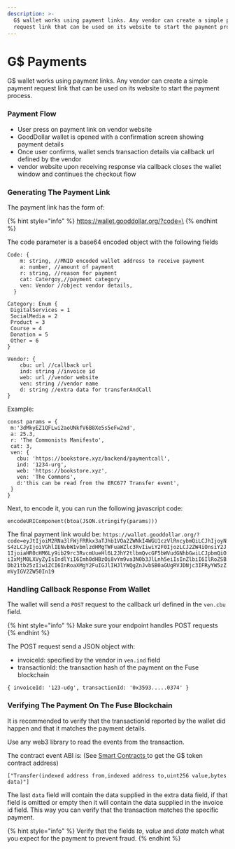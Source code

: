 ```yaml
---
description: >-
  G$ wallet works using payment links. Any vendor can create a simple payment
  request link that can be used on its website to start the payment process.
---
```


# G$ Payments

G$ wallet works using payment links. Any vendor can create a simple payment request link that can be used on its website to start the payment process.

### Payment Flow

* User press on payment link on vendor website
* GoodDollar wallet is opened with a confirmation screen showing payment details
* Once user confirms, wallet sends transaction details via callback url defined by the vendor
* vendor website upon receiving response via callback closes the wallet window and continues the checkout flow&#x20;

### Generating The Payment Link

The payment link has the form of:

{% hint style="info" %}
https://wallet.gooddollar.org/?code=\<safebase64encodedparams>
{% endhint %}

The code parameter is a base64 encoded object with the following fields

```
Code: {
    m: string, //MNID encoded wallet address to receive payment
    a: number, //amount of payment
    r: string, //reason for payment
    cat: Catergoy,//payment category
    ven: Vendor //object vendor details,
  }

Category: Enum {
 DigitalServices = 1
 SocialMedia = 2
 Product = 3
 Course = 4
 Donation = 5
 Other = 6
}

Vendor: {
    cbu: url //callback url
    ind: string //invoice id
    web: url //vendor website
    ven: string //vendor name
    d: string //extra data for transferAndCall
}

```

Example:

```
const params = {
 m:'3dMkyEZ1QFLwi2aoUNkfV6B8Xe5s5eFw2nd',
 a: 25.3,
 r: 'The Commonists Manifesto',
 cat: 3,
 ven: {
   cbu: 'https://bookstore.xyz/backend/paymentcall',
   ind: '1234-urg',
   web: 'https://bookstore.xyz',
   ven: 'The Commons',
   d:'this can be read from the ERC677 Transfer event',
 }
}
```

Next, to encode it, you can run the following javascript code:

```
encodeURIComponent(btoa(JSON.stringify(params)))
```

The final payment link would be: `https://wallet.gooddollar.org/?code=eyJtIjoiM2RNa3lFWjFRRkx3aTJhb1VOa2ZWNkI4WGU1czVlRncybmQiLCJhIjoyNS4zLCJyIjoiVGhlIENvbW1vbmlzdHMgTWFuaWZlc3RvIiwiY2F0IjozLCJ2ZW4iOnsiY2J1IjoiaHR0cHM6Ly9ib29rc3RvcmUueHl6L2JhY2tlbmQvcGF5bWVudGNhbGwiLCJpbmQiOiIxMjM0LXVyZyIsIndlYiI6Imh0dHBzOi8vYm9va3N0b3JlLnh5eiIsInZlbiI6IlRoZSBDb21tb25zIiwiZCI6InRoaXMgY2FuIGJlIHJlYWQgZnJvbSB0aGUgRVJDNjc3IFRyYW5zZmVyIGV2ZW50In19`

### Handling Callback Response From Wallet

The wallet will send a `POST` request to the callback url defined in the `ven.cbu` field.

{% hint style="info" %}
Make sure your endpoint handles POST requests
{% endhint %}

The POST request send a JSON object with:

* invoiceId: specified by the vendor in `ven.ind` field
* transactionId: the transaction hash of the payment on the Fuse blockchain

```
{ invoiceId: '123-udg', transactionId: '0x3593.....0374' }
```

### Verifying The Payment On The Fuse Blockchain

It is recommended to verify that the transactionId reported by the wallet did happen and that it matches the payment details.

Use any web3 library to read the events from the transaction.&#x20;

The contract event ABI is: (See [Smart Contracts ](../smart-contracts-guide/#gooddollar-token-gusd)to get the G$ token contract address)

```
["Transfer(indexed address from,indexed address to,uint256 value,bytes data)"]
```

The last `data` field will contain the data supplied in the extra data field, if that field is omitted or empty then it will contain the data supplied in the invoice id field. This way you can verify that the transaction matches the specific payment.

{% hint style="info" %}
Verify that the fields _to_, _value_ and _data_ match what you expect for the payment to prevent fraud.
{% endhint %}
